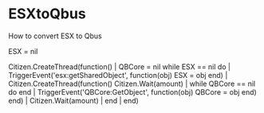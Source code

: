 # ESXtoQbus
How to convert ESX to Qbus

ESX = nil

Citizen.CreateThread(function()                                         |     QBCore = nil 
  while ESX == nil do                                                   |
    TriggerEvent('esx:getSharedObject', function(obj) ESX = obj end)    |     Citizen.CreateThread(function()
    Citizen.Wait(amount)                                                |         while QBCore == nil do
  end                                                                   |           TriggerEvent('QBCore:GetObject', function(obj) QBCore = obj end)  
end)                                                                    |           Citizen.Wait(amount)
                                                                        |         end
                                                                        |     end)

